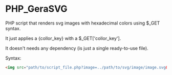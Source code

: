 # PHP_GeraSVG
PHP script that renders svg images with hexadecimal colors using $_GET syntax.

It just applies a {collor_key} with a $_GET['collor_key'].

It doesn't needs any dependency (is just a single ready-to-use file).

Syntax: 

``` HTML 
<img src="path/to/script_file.php?image=../path/to/svg/image/image.svg&collor_key=994455" />
```
